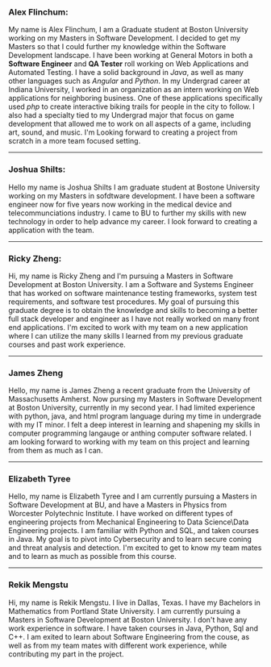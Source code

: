 ### Alex Flinchum:
My name is Alex Flinchum, I am a Graduate student at Boston University working on my Masters in Software Development.
I decided to get my Masters so that I could further my knowledge within the Software Development landscape.
I have been working at General Motors in both a **Software Engineer** and **QA Tester** roll working on Web Applications and Automated Testing. 
I have a solid background in *Java*, as well as many other languages such as *Angular* and *Python*. 
In my Undergrad career at Indiana University, I worked in an organization as an intern working on Web applications for neighboring business. 
One of these applications specifically used *php* to create interactive biking trails for people in the city to follow. 
I also had a specialty tied to my Undergrad major that focus on game development that allowed me to work on all aspects of a game, including art, sound, and music.
I'm Looking forward to creating a project from scratch in a more team focused setting.
___

### Joshua Shilts:
Hello my name is Joshua Shilts I am graduate student at Bostone University working on my Masters in sofdtware development. I have been a software engineer now for
five years now working in the medical device and telecommunciations industry. I came to BU to further my skills with new technology in order to help
advance my career. I look forward to creating a application with the team.

___

### Ricky Zheng:
Hi, my name is Ricky Zheng and I'm pursuing a Masters in Software Development at Boston University. I am a Software and Systems Engineer that has worked on 
software maintenance testing frameworks, system test requirements, and software test procedures. My goal of pursuing this graduate degree is to obtain the knowledge and 
skills to becoming a better full stack developer and engineer as I have not really worked on many front end applications. I'm excited to work with my team on a new 
application where I can utilize the many skills I learned from my previous graduate courses and past work experience.

___

### James Zheng
Hello, my name is James Zheng a recent graduate from the University of Massachusetts Amherst. Now pursing my Masters in Software Development at Boston University, currently in my second year. I had limited experience with python, java, and html program language during my time in undergrade with my IT minor. I felt a deep interest in learning and shapening my skills in computer programming langauge or anthing computer software related. I am looking forward to working with my team on this project and learning from them as much as I can.

___

### Elizabeth Tyree
Hello, my name is Elizabeth Tyree and I am currently pursuing a Masters in Software Development at BU, and have a Masters in Physics from Worcester Polytechnic Institute. I have worked on different types of engineering projects from Mechanical Engineering to Data Science\Data Engineering projects. I am familiar with Python and SQL, and taken courses in Java. My goal is to pivot into Cybersecurity and to learn secure coning and threat analysis and detection. I'm excited to get to know my team mates and to learn as much as possible from this course.
___

### Rekik Mengstu

Hi, my name is Rekik Mengstu. I live in Dallas, Texas. I have my Bachelors in Mathematics from Portland State University. I am currently pursuing a Masters in Software Development at Boston University. I don't have any work experience in software. I have taken courses in Java, Python, Sql and C++. I am exited to learn about Software Engineering from the couse, as well as from my team mates with different work experience, while contributing my part in the project. 
